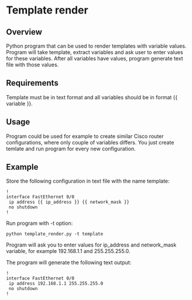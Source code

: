# Template render

## Overview

Python program that can be used to render templates with variable values. Program will take template, extract variables and ask user to enter values for these variables. After all variables have values, program generate text file with those values.

## Requirements

Template must be in text format and all variables should be in format {{ variable }}.

## Usage

Program could be used for example to create similar Cisco router configurations, where only couple of variables differs. You just create temlate and run program for every new configuration. 

## Example

Store the following configuration in text file with the name template:

```
!
interface FastEthernet 0/0
 ip address {{ ip_address }} {{ network_mask }}
 no shutdown
! 
```

Run program with -t option:

`python template_render.py -t template`


Program will ask you to enter values for ip_address and network_mask variable, for example 192.168.1.1 and 255.255.255.0.

The program will generate the following text output:

```
!
interface FastEthernet 0/0
 ip address 192.168.1.1 255.255.255.0
 no shutdown
!
```
